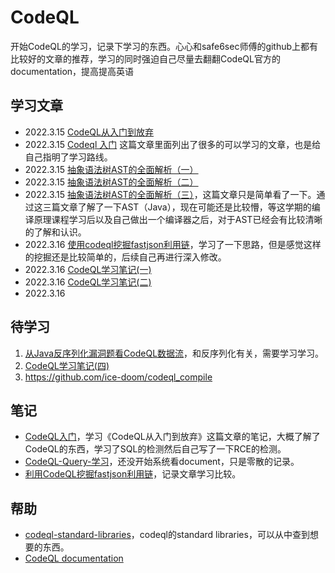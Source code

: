 # CodeQL

开始CodeQL的学习，记录下学习的东西。心心和safe6sec师傅的github上都有比较好的文章的推荐，学习的同时强迫自己尽量去翻翻CodeQL官方的documentation，提高提高英语

## 学习文章

- 2022.3.15 [CodeQL从入门到放弃](https://www.freebuf.com/articles/web/283795.html)
- 2022.3.15 [Codeql 入门](https://mp.weixin.qq.com/s?__biz=Mzg5OTQ3NzA2MQ==&mid=2247485016&idx=1&sn=983c23cd5cff4310ee233b21444815f4&chksm=c053fd72f72474647ba9d70e23ba81196f01055550d6b8ead0eebb67df7dc7aac15cda6ae05b&mpshare=1&scene=23&srcid=1229z6KsvgKYZRrPzIwGONPb&sharer_sharetime=1640768952290&sharer_shareid=33a823b10ae99f33a60db621d83241cb#rd) 这篇文章里面列出了很多的可以学习的文章，也是给自己指明了学习路线。
- 2022.3.15 [抽象语法树AST的全面解析（一）](https://www.jianshu.com/p/ff8ec920f5b9)
- 2022.3.15 [抽象语法树AST的全面解析（二）](https://www.jianshu.com/p/4bd5dc13f35a)
- 2022.3.15 [抽象语法树AST的全面解析（三）](https://www.jianshu.com/p/68fcbc154c2f)，这篇文章只是简单看了一下。通过这三篇文章了解了一下AST（Java），现在可能还是比较懵，等这学期的编译原理课程学习后以及自己做出一个编译器之后，对于AST已经会有比较清晰的了解和认识。
- 2022.3.16 [使用codeql挖掘fastjson利用链](https://xz.aliyun.com/t/7482)，学习了一下思路，但是感觉这样的挖掘还是比较简单的，后续自己再进行深入修改。
- 2022.3.16 [CodeQL学习笔记(一)](https://fynch3r.github.io/CodeQL%E5%AD%A6%E4%B9%A0%E7%AC%94%E8%AE%B0-%E4%B8%80/)
- 2022.3.16 [CodeQL学习笔记(二)](https://fynch3r.github.io/CodeQL%E5%AD%A6%E4%B9%A0%E7%AC%94%E8%AE%B0-%E4%BA%8C/)
- 2022.3.16 



## 待学习

1. [从Java反序列化漏洞题看CodeQL数据流](https://www.anquanke.com/post/id/256967)，和反序列化有关，需要学习学习。
1. [CodeQL学习笔记(四)](https://fynch3r.github.io/CodeQL%E5%AD%A6%E4%B9%A0%E7%AC%94%E8%AE%B0-%E5%9B%9B/)
1. https://github.com/ice-doom/codeql_compile

## 笔记

- [CodeQL入门](./CodeQL入门.md)，学习《CodeQL从入门到放弃》这篇文章的笔记，大概了解了CodeQL的东西，学习了SQL的检测然后自己写了一下RCE的检测。
- [CodeQL-Query-学习](./CodeQL-Query-学习.md)，还没开始系统看document，只是零散的记录。
- [利用CodeQL挖掘fastjson利用链](./利用CodeQL挖掘fastjson利用链.md)，记录文章学习比较。

## 帮助

- [codeql-standard-libraries](https://codeql.github.com/codeql-standard-libraries/)，codeql的standard libraries，可以从中查到想要的东西。
- [CodeQL documentation](https://codeql.github.com/docs/)